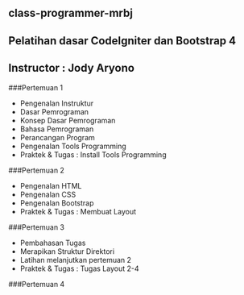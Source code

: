 ## class-programmer-mrbj ##
## Pelatihan dasar CodeIgniter dan  Bootstrap 4
## Instructor : Jody Aryono

###Pertemuan 1
* Pengenalan Instruktur
* Dasar Pemrograman
* Konsep Dasar Pemrograman
* Bahasa Pemrograman
* Perancangan Program
* Pengenalan Tools Programming
* Praktek & Tugas : Install Tools Programming

###Pertemuan 2
* Pengenalan HTML
* Pengenalan CSS
* Pengenalan Bootstrap
* Praktek & Tugas : Membuat Layout

###Pertemuan 3
* Pembahasan Tugas
* Merapikan Struktur Direktori
* Latihan melanjutkan pertemuan 2
* Praktek & Tugas : Tugas Layout 2-4

###Pertemuan 4
